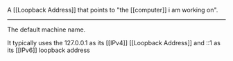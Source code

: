 A [[Loopback Address]] that points to "the [[computer]] i am working on".

---

The default machine name.

It typically uses the 127.0.0.1 as its [[IPv4]] [[Loopback Address]] and ::1 as its [[IPv6]] loopback address
